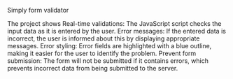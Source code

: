 Simply form validator



The project shows Real-time validations: The JavaScript script checks the input data as it is entered by the user.
Error messages: If the entered data is incorrect, the user is informed about this by displaying appropriate messages.
Error styling: Error fields are highlighted with a blue outline, making it easier for the user to identify the problem.
Prevent form submission: The form will not be submitted if it contains errors, which prevents incorrect data from being submitted to the server.
